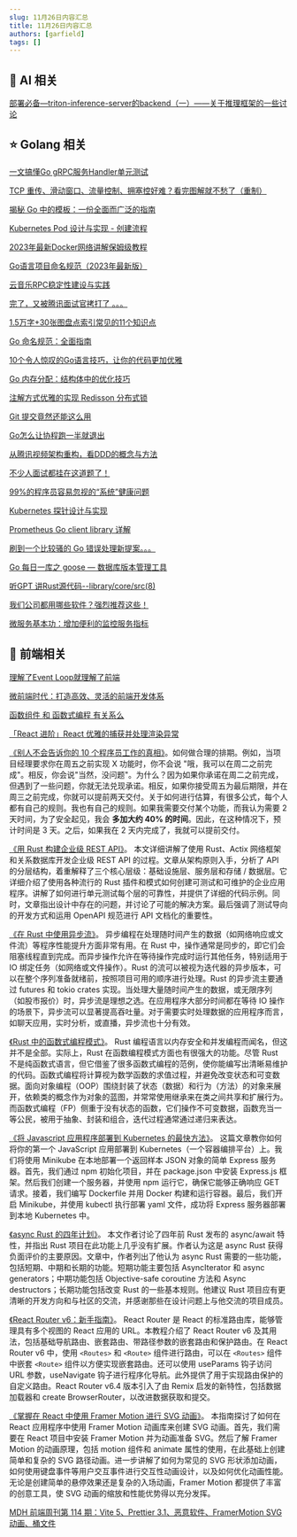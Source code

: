 ```yaml
---
slug: 11月26日内容汇总
title: 11月26日内容汇总
authors: [garfield]
tags: []
---
```


## 🌟 AI 相关

[部署必备—triton-inference-server的backend（一）——关于推理框架的一些讨论](https://mp.weixin.qq.com/s/_WStiyaAk7G-w2j6SVe4CA)

## ⭐️ Golang 相关

[一文搞懂Go gRPC服务Handler单元测试](https://mp.weixin.qq.com/s/6VH5uZ1l-EgnVAJQ7MMqbg)

[TCP 重传、滑动窗口、流量控制、拥塞控好难？看完图解就不愁了（重制）](https://mp.weixin.qq.com/s/_yITia5dAN_1uBCbN1wn0A)

[揭秘 Go 中的模板：一份全面而广泛的指南](https://mp.weixin.qq.com/s/FMDWD-w_EjPgDy20uQz3zQ)

[Kubernetes Pod 设计与实现 - 创建流程](https://mp.weixin.qq.com/s/dbv_kolzCtN4l-bpzwrGQQ)

[2023年最新Docker网络讲解保姆级教程](https://mp.weixin.qq.com/s/sF3ZSEH4yQe70lwk8VPLhg)

[Go语言项目命名规范（2023年最新版）](https://mp.weixin.qq.com/s/TC-wnNQxsUAs6ekSMV8sGQ)

[云音乐RPC稳定性建设与实践](https://mp.weixin.qq.com/s/8blLwTDT5lGqD2BYqaNlmg)

[完了，又被腾讯面试官拷打了 。。。](https://mp.weixin.qq.com/s/zkFE-YTfInlN615YR7Hd9w)

[1.5万字+30张图盘点索引常见的11个知识点](https://mp.weixin.qq.com/s/d0ltqt2lkabphMjcQlNOgQ)

[Go 命名规范：全面指南](https://mp.weixin.qq.com/s/k5kLELoYly1U6lFcHzbCyg)

[10个令人惊叹的Go语言技巧，让你的代码更加优雅](https://mp.weixin.qq.com/s/VOrh6zYR1C25sZgCj2lWvw)

[Go 内存分配：结构体中的优化技巧](https://mp.weixin.qq.com/s/9GHPeJpTXlFCWQB5ISYLGg)

[注解方式优雅的实现 Redisson 分布式锁](https://mp.weixin.qq.com/s/pLQzSYlPTNbE4AXx2yNtyw)

[Git 提交竟然还能这么用](https://mp.weixin.qq.com/s/IeiEFaNRCGoSs-s6w5AGbQ)

[Go怎么让协程跑一半就退出](https://mp.weixin.qq.com/s/dWRaJbtZ1C91WbfaONl1dA)

[从腾讯视频架构重构，看DDD的概念与方法](https://mp.weixin.qq.com/s/UbojQloiOyYT5yJeIRJNig)

[不少人面试都挂在这道题了！](https://mp.weixin.qq.com/s/FDDQFMXn5NKADZSNd5ywOw)

[99%的程序员容易忽视的“系统”健康问题](https://mp.weixin.qq.com/s/mQfISozifHt89Gu11AYkPg)

[Kubernetes 探针设计与实现](https://mp.weixin.qq.com/s/Cv_dk44E-OA196cfcdrKcQ)

[Prometheus Go client library 详解](https://mp.weixin.qq.com/s/RFkyPG4qWrr6USjPKTXE4g)

[刷到一个比较骚的 Go 错误处理新提案。。。](https://mp.weixin.qq.com/s/yVU5XMEpEwT4-I2RoaVwGA)

[Go 每日一库之 goose — 数据库版本管理工具](https://mp.weixin.qq.com/s/lA_NfIjBHioumWA-VClnaQ)

[听GPT 讲Rust源代码--library/core/src(8)](https://mp.weixin.qq.com/s/vz1rDT1MHe792QvqDI6xVA)

[我们公司都用哪些软件？强烈推荐这些！](https://mp.weixin.qq.com/s/mOWCfb35tnLqwSBRKc9hfA)

[微服务基本功：增加便利的监控服务指标](https://mp.weixin.qq.com/s/GrqKxrn0U3p1OZKKWOEwhw)

## 📒 前端相关

[理解了Event Loop就理解了前端](https://mp.weixin.qq.com/s/4gDJ7OeIyKLCPx5Lal7efA)

[微前端时代：打造高效、灵活的前端开发体系](https://mp.weixin.qq.com/s/48Jy1CXQNzRLUAYDzA0Xbg)

[函数组件 和 函数式编程 有关系么](https://mp.weixin.qq.com/s/GJBuhJf9imXsKnL4r-rjww)

[「React 进阶」React 优雅的捕获并处理渲染异常](https://mp.weixin.qq.com/s/P6OjL9jMvuOnLTEiPzT8tw)

[《别人不会告诉你的 10 个程序员工作的真相》](https://mp.weixin.qq.com/s/5e1GCRdX6Zwa8KZgU34mww)。如何做合理的排期。例如，当项目经理要求你在周五之前实现 X 功能时，你不会说 "哦，我可以在周二之前完成"。相反，你会说"当然，没问题"。为什么？因为如果你承诺在周二之前完成，但遇到了一些问题，你就无法兑现承诺。相反，如果你接受周五为最后期限，并在周三之前完成，你就可以提前两天交付。关于如何进行估算，有很多公式，每个人都有自己的规则。我也有自己的规则。如果我需要交付某个功能，而我认为需要 2 天时间，为了安全起见，我会 **多加大约 40% 的时间**。因此，在这种情况下，预计时间是 3 天。之后，如果我在 2 天内完成了，我就可以提前交付。

[《用 Rust 构建企业级 REST API》](https://medium.com/@patrickkoss/building-an-enterprise-grade-rest-api-in-rust-1ac693f47452)。 本文详细讲解了使用 Rust、Actix 网络框架和关系数据库开发企业级 REST API 的过程。文章从架构原则入手，分析了 API 的分层结构，着重解释了三个核心层级：基础设施层、服务层和存储 / 数据层。它详细介绍了使用各种流行的 Rust 插件和模式如何创建可测试和可维护的企业应用程序。讲解了如何进行单元测试每个层的可靠性，并提供了详细的代码示例。同时，文章指出设计中存在的问题，并讨论了可能的解决方案。最后强调了测试导向的开发方式和运用 OpenAPI 规范进行 API 文档化的重要性。

[《在 Rust 中使用异步流》](https://blog.devgenius.io/working-with-asynchronous-streams-in-rust-c32a538b88f1)。 异步编程在处理随时间产生的数据（如网络响应或文件流）等程序性能提升方面非常有用。在 Rust 中，操作通常是同步的，即它们会阻塞线程直到完成。而异步操作允许在等待操作完成时运行其他任务，特别适用于 IO 绑定任务（如网络或文件操作）。Rust 的流可以被视为迭代器的异步版本，可以在整个序列准备就绪前，按照项目可用的顺序进行处理。Rust 的异步流主要通过 futures 和 tokio crates 实现。当处理大量随时间产生的数据，或无限序列（如股市报价）时，异步流是理想之选。在应用程序大部分时间都在等待 IO 操作的场景下，异步流可以显著提高吞吐量。对于需要实时处理数据的应用程序而言，如聊天应用，实时分析，或直播，异步流也十分有效。

[《Rust 中的函数式编程模式》](https://blog.devgenius.io/functional-programming-patterns-in-rust-bc14f3fe9626)。 Rust 编程语言以内存安全和并发编程而闻名，但这并不是全部。实际上，Rust 在函数编程模式方面也有很强大的功能。尽管 Rust 不是纯函数式语言，但它借鉴了很多函数式编程的范例，使你能编写出清晰易维护的代码。函数式编程将计算视为数学函数的求值过程，并避免改变状态和可变数据。面向对象编程（OOP）围绕封装了状态（数据）和行为（方法）的对象来展开，依赖类的概念作为对象的蓝图，并常常使用继承来在类之间共享和扩展行为。而函数式编程（FP）侧重于没有状态的函数，它们操作不可变数据，函数充当一等公民，被用于抽象、封装和组合，迭代过程通常通过递归来表达。

[《将 Javascript 应用程序部署到 Kubernetes 的最快方法》](https://dev.to/odigos/the-fastest-way-to-deploy-your-javascript-app-to-kubernetes-2j33)。 这篇文章教你如何将你的第一个 JavaScript 应用部署到 Kubernetes（一个容器编排平台）上。我们将使用 Minikube 在本地部署一个返回样本 JSON 对象的简单 Express 服务器。首先，我们通过 npm 初始化项目，并在 package.json 中安装 Express.js 框架。然后我们创建一个服务器，并使用 npm 运行它，确保它能够正确响应 GET 请求。接着，我们编写 Dockerfile 并用 Docker 构建和运行容器。最后，我们开启 Minikube，并使用 kubectl 执行部署 yaml 文件，成功将 Express 服务器部署到本地 Kubernetes 中。

[《async Rust 的四年计划》](https://without.boats/blog/a-four-year-plan/)。 本文作者讨论了四年前 Rust 发布的 async/await 特性，并指出 Rust 项目在此功能上几乎没有扩展。作者认为这是 async Rust 获得负面评价的主要原因。文章中，作者列出了他认为 async Rust 需要的一些功能，包括短期、中期和长期的功能。短期功能主要包括 AsyncIterator 和 async generators；中期功能包括 Objective-safe coroutine 方法和 Async destructors；长期功能包括改变 Rust 的一些基本规则。他建议 Rust 项目应有更清晰的开发方向和与社区的交流，并感谢那些在设计问题上与他交流的项目成员。

[《React Router v6：新手指南》](https://www.sitepoint.com/react-router-complete-guide/)。 React Router 是 React 的标准路由库，能够管理具有多个视图的 React 应用的 URL。本教程介绍了 React Router v6 及其用法，包括基础导航路由、嵌套路由、带路径参数的嵌套路由和保护路由。在 React Router v6 中，使用 `<Routes>` 和 `<Route>` 组件进行路由，可以在 `<Routes>` 组件中嵌套 `<Route>` 组件以方便实现嵌套路由。还可以使用 useParams 钩子访问 URL 参数，useNavigate 钩子进行程序化导航。此外提供了用于实现路由保护的自定义路由。React Router v6.4 版本引入了由 Remix 启发的新特性，包括数据加载器和 create BrowserRouter，以改进数据获取和提交。

[《掌握在 React 中使用 Framer Motion 进行 SVG 动画》](https://voskan.host/2023/11/08/svg-animations-in-react-with-framer-motion/)。 本指南探讨了如何在 React 应用程序中使用 Framer Motion 动画库来创建 SVG 动画。首先，我们需要在 React 项目中安装 Framer Motion 并为动画准备 SVG。然后了解 Framer Motion 的动画原理，包括 motion 组件和 animate 属性的使用，在此基础上创建简单和复杂的 SVG 路径动画。进一步讲解了如何为常见的 SVG 形状添加动画，如何使用键盘事件等用户交互事件进行交互性动画设计，以及如何优化动画性能。无论是创建简单的悬停效果还是复杂的入场动画，Framer Motion 都提供了丰富的创意工具，使 SVG 动画的缩放和性能优势得以充分发挥。

[MDH 前端周刊第 114 期：Vite 5、Prettier 3.1、恶意软件、FramerMotion SVG 动画、桶文件](https://mdhweekly.com/weekly/issue-0114)
